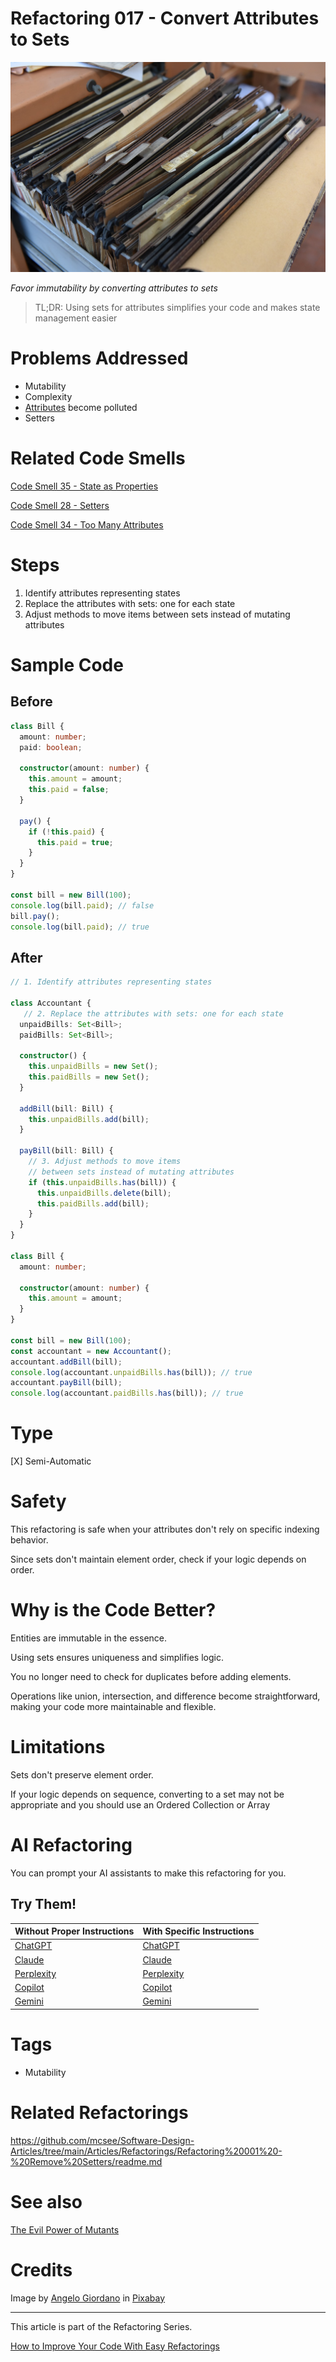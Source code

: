 # Refactoring 017 - Convert Attributes to Sets

![Refactoring 017 - Convert Attributes to Sets](Refactoring%20017%20-%20Convert%20Attributes%20to%20Sets.jpg)

*Favor immutability by converting attributes to sets*

> TL;DR: Using sets for attributes simplifies your code and makes state management easier

# Problems Addressed

- Mutability 
- Complexity
- [Attributes](https://github.com/mcsee/Software-Design-Articles/tree/main/Articles/Code%20Smells/Code%20Smell%2034%20-%20Too%20Many%20Attributes/readme.md) become polluted  
- Setters  

# Related Code Smells

[Code Smell 35 - State as Properties](https://github.com/mcsee/Software-Design-Articles/tree/main/Articles/Code%20Smells/Code%20Smell%2035%20-%20State%20as%20Properties/readme.md)

[Code Smell 28 - Setters](https://github.com/mcsee/Software-Design-Articles/tree/main/Articles/Code%20Smells/Code%20Smell%2028%20-%20Setters/readme.md)

[Code Smell 34 - Too Many Attributes](https://github.com/mcsee/Software-Design-Articles/tree/main/Articles/Code%20Smells/Code%20Smell%2034%20-%20Too%20Many%20Attributes/readme.md)

# Steps

1. Identify attributes representing states
2. Replace the attributes with sets: one for each state
3. Adjust methods to move items between sets instead of mutating attributes

# Sample Code

## Before

<!-- [Gist Url](https://gist.github.com/mcsee/18b119021e9a5c4e2340a72a0bd12978) -->

```typescript
class Bill {
  amount: number;
  paid: boolean;

  constructor(amount: number) {
    this.amount = amount;
    this.paid = false;
  }

  pay() {
    if (!this.paid) {
      this.paid = true;
    }
  }
}

const bill = new Bill(100);
console.log(bill.paid); // false
bill.pay();
console.log(bill.paid); // true
```

## After

<!-- [Gist Url](https://gist.github.com/mcsee/f05f0411564b9a39697ebfa848e46995) -->

```typescript
// 1. Identify attributes representing states

class Accountant {  
   // 2. Replace the attributes with sets: one for each state
  unpaidBills: Set<Bill>;
  paidBills: Set<Bill>;

  constructor() {
    this.unpaidBills = new Set();
    this.paidBills = new Set();
  }

  addBill(bill: Bill) {
    this.unpaidBills.add(bill);
  }

  payBill(bill: Bill) {    
    // 3. Adjust methods to move items
    // between sets instead of mutating attributes
    if (this.unpaidBills.has(bill)) {
      this.unpaidBills.delete(bill);
      this.paidBills.add(bill);
    }
  }
}

class Bill {
  amount: number;

  constructor(amount: number) {
    this.amount = amount;
  }
}

const bill = new Bill(100);
const accountant = new Accountant();
accountant.addBill(bill);
console.log(accountant.unpaidBills.has(bill)); // true
accountant.payBill(bill);
console.log(accountant.paidBills.has(bill)); // true
```

# Type

[X] Semi-Automatic

# Safety

This refactoring is safe when your attributes don't rely on specific indexing behavior.

Since sets don't maintain element order, check if your logic depends on order.

# Why is the Code Better?

Entities are immutable in the essence.

Using sets ensures uniqueness and simplifies logic.

You no longer need to check for duplicates before adding elements.

Operations like union, intersection, and difference become straightforward, making your code more maintainable and flexible.

# Limitations

Sets don't preserve element order.

If your logic depends on sequence, converting to a set may not be appropriate and you should use an Ordered Collection or Array

# AI Refactoring

You can prompt your AI assistants to make this refactoring for you.

## Try Them!     

| Without Proper Instructions    | With Specific Instructions |
| -------- | ------- |
| [ChatGPT](https://chat.openai.com/?q=Correct+and+explain+this+code%3A+%60%60%60typescript%0D%0Aclass+Bill+%7B%0A++amount%3A+number%3B%0A++paid%3A+boolean%3B%0A%0A++constructor%28amount%3A+number%29+%7B%0A++++this.amount+%3D+amount%3B%0A++++this.paid+%3D+false%3B%0A++%7D%0A%0A++pay%28%29+%7B%0A++++if+%28%21this.paid%29+%7B%0A++++++this.paid+%3D+true%3B%0A++++%7D%0A++%7D%0A%7D%0A%0Aconst+bill+%3D+new+Bill%28100%29%3B%0Aconsole.log%28bill.paid%29%3B+%2F%2F+false%0Abill.pay%28%29%3B%0Aconsole.log%28bill.paid%29%3B+%2F%2F+true%0D%0A%60%60%60) | [ChatGPT](https://chat.openai.com/?q=Convert+internal+attributes+to+external+sets+usage%3A+%60%60%60typescript%0D%0Aclass+Bill+%7B%0A++amount%3A+number%3B%0A++paid%3A+boolean%3B%0A%0A++constructor%28amount%3A+number%29+%7B%0A++++this.amount+%3D+amount%3B%0A++++this.paid+%3D+false%3B%0A++%7D%0A%0A++pay%28%29+%7B%0A++++if+%28%21this.paid%29+%7B%0A++++++this.paid+%3D+true%3B%0A++++%7D%0A++%7D%0A%7D%0A%0Aconst+bill+%3D+new+Bill%28100%29%3B%0Aconsole.log%28bill.paid%29%3B+%2F%2F+false%0Abill.pay%28%29%3B%0Aconsole.log%28bill.paid%29%3B+%2F%2F+true%0D%0A%60%60%60) |
| [Claude](https://claude.ai/new?q=Correct+and+explain+this+code%3A+%60%60%60typescript%0D%0Aclass+Bill+%7B%0A++amount%3A+number%3B%0A++paid%3A+boolean%3B%0A%0A++constructor%28amount%3A+number%29+%7B%0A++++this.amount+%3D+amount%3B%0A++++this.paid+%3D+false%3B%0A++%7D%0A%0A++pay%28%29+%7B%0A++++if+%28%21this.paid%29+%7B%0A++++++this.paid+%3D+true%3B%0A++++%7D%0A++%7D%0A%7D%0A%0Aconst+bill+%3D+new+Bill%28100%29%3B%0Aconsole.log%28bill.paid%29%3B+%2F%2F+false%0Abill.pay%28%29%3B%0Aconsole.log%28bill.paid%29%3B+%2F%2F+true%0D%0A%60%60%60) | [Claude](https://claude.ai/new?q=Convert+internal+attributes+to+external+sets+usage%3A+%60%60%60typescript%0D%0Aclass+Bill+%7B%0A++amount%3A+number%3B%0A++paid%3A+boolean%3B%0A%0A++constructor%28amount%3A+number%29+%7B%0A++++this.amount+%3D+amount%3B%0A++++this.paid+%3D+false%3B%0A++%7D%0A%0A++pay%28%29+%7B%0A++++if+%28%21this.paid%29+%7B%0A++++++this.paid+%3D+true%3B%0A++++%7D%0A++%7D%0A%7D%0A%0Aconst+bill+%3D+new+Bill%28100%29%3B%0Aconsole.log%28bill.paid%29%3B+%2F%2F+false%0Abill.pay%28%29%3B%0Aconsole.log%28bill.paid%29%3B+%2F%2F+true%0D%0A%60%60%60) |
| [Perplexity](https://perplexity.ai/?q=Correct+and+explain+this+code%3A+%60%60%60typescript%0D%0Aclass+Bill+%7B%0A++amount%3A+number%3B%0A++paid%3A+boolean%3B%0A%0A++constructor%28amount%3A+number%29+%7B%0A++++this.amount+%3D+amount%3B%0A++++this.paid+%3D+false%3B%0A++%7D%0A%0A++pay%28%29+%7B%0A++++if+%28%21this.paid%29+%7B%0A++++++this.paid+%3D+true%3B%0A++++%7D%0A++%7D%0A%7D%0A%0Aconst+bill+%3D+new+Bill%28100%29%3B%0Aconsole.log%28bill.paid%29%3B+%2F%2F+false%0Abill.pay%28%29%3B%0Aconsole.log%28bill.paid%29%3B+%2F%2F+true%0D%0A%60%60%60) | [Perplexity](https://perplexity.ai/?q=Convert+internal+attributes+to+external+sets+usage%3A+%60%60%60typescript%0D%0Aclass+Bill+%7B%0A++amount%3A+number%3B%0A++paid%3A+boolean%3B%0A%0A++constructor%28amount%3A+number%29+%7B%0A++++this.amount+%3D+amount%3B%0A++++this.paid+%3D+false%3B%0A++%7D%0A%0A++pay%28%29+%7B%0A++++if+%28%21this.paid%29+%7B%0A++++++this.paid+%3D+true%3B%0A++++%7D%0A++%7D%0A%7D%0A%0Aconst+bill+%3D+new+Bill%28100%29%3B%0Aconsole.log%28bill.paid%29%3B+%2F%2F+false%0Abill.pay%28%29%3B%0Aconsole.log%28bill.paid%29%3B+%2F%2F+true%0D%0A%60%60%60) |
| [Copilot](https://www.bing.com/chat?showconv=1&sendquery=1&q=Correct+and+explain+this+code%3A+%60%60%60typescript%0D%0Aclass+Bill+%7B%0A++amount%3A+number%3B%0A++paid%3A+boolean%3B%0A%0A++constructor%28amount%3A+number%29+%7B%0A++++this.amount+%3D+amount%3B%0A++++this.paid+%3D+false%3B%0A++%7D%0A%0A++pay%28%29+%7B%0A++++if+%28%21this.paid%29+%7B%0A++++++this.paid+%3D+true%3B%0A++++%7D%0A++%7D%0A%7D%0A%0Aconst+bill+%3D+new+Bill%28100%29%3B%0Aconsole.log%28bill.paid%29%3B+%2F%2F+false%0Abill.pay%28%29%3B%0Aconsole.log%28bill.paid%29%3B+%2F%2F+true%0D%0A%60%60%60) | [Copilot](https://www.bing.com/chat?showconv=1&sendquery=1&q=Convert+internal+attributes+to+external+sets+usage%3A+%60%60%60typescript%0D%0Aclass+Bill+%7B%0A++amount%3A+number%3B%0A++paid%3A+boolean%3B%0A%0A++constructor%28amount%3A+number%29+%7B%0A++++this.amount+%3D+amount%3B%0A++++this.paid+%3D+false%3B%0A++%7D%0A%0A++pay%28%29+%7B%0A++++if+%28%21this.paid%29+%7B%0A++++++this.paid+%3D+true%3B%0A++++%7D%0A++%7D%0A%7D%0A%0Aconst+bill+%3D+new+Bill%28100%29%3B%0Aconsole.log%28bill.paid%29%3B+%2F%2F+false%0Abill.pay%28%29%3B%0Aconsole.log%28bill.paid%29%3B+%2F%2F+true%0D%0A%60%60%60) |
| [Gemini](https://gemini.google.com/?q=Correct+and+explain+this+code%3A+%60%60%60typescript%0D%0Aclass+Bill+%7B%0A++amount%3A+number%3B%0A++paid%3A+boolean%3B%0A%0A++constructor%28amount%3A+number%29+%7B%0A++++this.amount+%3D+amount%3B%0A++++this.paid+%3D+false%3B%0A++%7D%0A%0A++pay%28%29+%7B%0A++++if+%28%21this.paid%29+%7B%0A++++++this.paid+%3D+true%3B%0A++++%7D%0A++%7D%0A%7D%0A%0Aconst+bill+%3D+new+Bill%28100%29%3B%0Aconsole.log%28bill.paid%29%3B+%2F%2F+false%0Abill.pay%28%29%3B%0Aconsole.log%28bill.paid%29%3B+%2F%2F+true%0D%0A%60%60%60) | [Gemini](https://gemini.google.com/?q=Convert+internal+attributes+to+external+sets+usage%3A+%60%60%60typescript%0D%0Aclass+Bill+%7B%0A++amount%3A+number%3B%0A++paid%3A+boolean%3B%0A%0A++constructor%28amount%3A+number%29+%7B%0A++++this.amount+%3D+amount%3B%0A++++this.paid+%3D+false%3B%0A++%7D%0A%0A++pay%28%29+%7B%0A++++if+%28%21this.paid%29+%7B%0A++++++this.paid+%3D+true%3B%0A++++%7D%0A++%7D%0A%7D%0A%0Aconst+bill+%3D+new+Bill%28100%29%3B%0Aconsole.log%28bill.paid%29%3B+%2F%2F+false%0Abill.pay%28%29%3B%0Aconsole.log%28bill.paid%29%3B+%2F%2F+true%0D%0A%60%60%60) |   

# Tags

- Mutability

# Related Refactorings

https://github.com/mcsee/Software-Design-Articles/tree/main/Articles/Refactorings/Refactoring%20001%20-%20Remove%20Setters/readme.md

# See also

[The Evil Power of Mutants](https://github.com/mcsee/Software-Design-Articles/tree/main/Articles/Theory/The%20Evil%20Power%20of%20Mutants/readme.md)

# Credits

Image by [Angelo Giordano](https://pixabay.com/users/angelo_giordano-753934/) in [Pixabay](https://pixabay.com/)

* * * 

This article is part of the Refactoring Series.

[How to Improve Your Code With Easy Refactorings](https://github.com/mcsee/Software-Design-Articles/tree/main/Articles/Refactorings/How%20to%20Improve%20your%20Code%20With%20Easy%20Refactorings/readme.md)